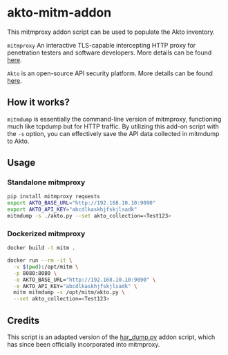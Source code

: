 # akto-mitm-addon
This mitmproxy addon script can be used to populate the Akto inventory. 

`mitmproxy` An interactive TLS-capable intercepting HTTP proxy for penetration testers and software developers. More details can be found [here](https://mitmproxy.org/).

`Akto` is an open-source API security platform. More details can be found [here](https://www.akto.io/).

## How it works?
`mitmdump` is essentially the command-line version of mitmproxy, functioning much like tcpdump but for HTTP traffic. By utilizing this add-on script with the `-s` option, you can effectively save the API data collected in mitmdump to Akto.

## Usage 
### Standalone mitmproxy
```bash
pip install mitmproxy requests
export AKTO_BASE_URL="http://192.168.10.10:9090"
export AKTO_API_KEY="abcdlkaskhjfskjlsadk"
mitmdump -s ./akto.py --set akto_collection=<Test123>

```
### Dockerized mitmproxy
```bash
docker build -t mitm .

docker run --rm -it \
  -v $(pwd):/opt/mitm \
  -p 8080:8080 \
  -e AKTO_BASE_URL="http://192.168.10.10:9090" \
  -e AKTO_API_KEY="abcdlkaskhjfskjlsadk" \
  mitm mitmdump -s /opt/mitm/akto.py \
  --set akto_collection=<Test123>
```
## Credits
This script is an adapted version of the [har_dump.py](https://github.com/mitmproxy/mitmproxy/blob/main/examples/contrib/har_dump.py) addon script, which has since been officially incorporated into mitmproxy.
